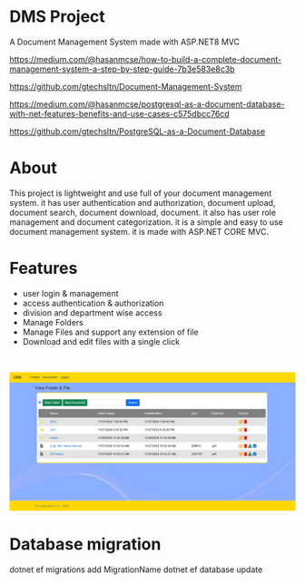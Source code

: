 # DMS Project

A Document Management System made with ASP.NET8 MVC

https://medium.com/@hasanmcse/how-to-build-a-complete-document-management-system-a-step-by-step-guide-7b3e583e8c3b

https://github.com/gtechsltn/Document-Management-System

https://medium.com/@hasanmcse/postgresql-as-a-document-database-with-net-features-benefits-and-use-cases-c575dbcc76cd

https://github.com/gtechsltn/PostgreSQL-as-a-Document-Database

# About

This project is lightweight and use full of your document management system. it has user authentication and authorization, document upload, document search, document download, document. it also has user role management and document categorization. it is a simple and easy to use document management system. it is made with ASP.NET CORE MVC.  


# Features

- user login & management
- access authentication & authorization
- division and department wise access
- Manage Folders
- Manage Files and support any extension of file
- Download and edit files with a single click

<br>


![Screenshot of the App](ScreenShot.jpeg)

# Database migration 
 dotnet ef migrations add MigrationName
 dotnet ef database update







